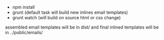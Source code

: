 
- npm install
- grunt   (default task will build new inlines email templates)
- grunt watch  (will build on source html or css change)

assembled email templates will be in dist/ and final
inlined templates will be in ../public/emails/

